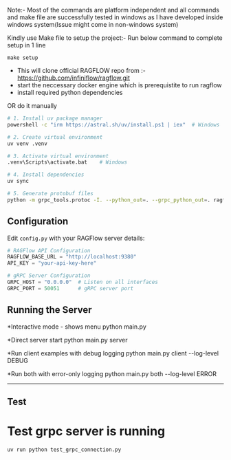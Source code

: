 Note:- 
Most of the commands are platform independent and all commands and make file are successfully tested in windows as I have developed inside windows system(Issue might come in non-windows system)


Kindly use Make file to setup the project:-
Run below command to complete setup in 1 line
```
make setup
```
* This will clone official RAGFLOW repo from :- https://github.com/infiniflow/ragflow.git
* start the neccessary docker engine which is prerequistite to run ragflow 
* install required python dependencies

OR do it manually

```bash
# 1. Install uv package manager
powershell -c "irm https://astral.sh/uv/install.ps1 | iex"  # Windows

# 2. Create virtual environment
uv venv .venv 

# 3. Activate virtual environment
.venv\Scripts\activate.bat    # Windows

# 4. Install dependencies
uv sync

# 5. Generate protobuf files 
python -m grpc_tools.protoc -I. --python_out=. --grpc_python_out=. ragflow_service.proto
```

## Configuration

Edit `config.py` with your RAGFlow server details:

```python
# RAGFlow API Configuration
RAGFLOW_BASE_URL = "http://localhost:9380"
API_KEY = "your-api-key-here"

# gRPC Server Configuration
GRPC_HOST = "0.0.0.0"  # Listen on all interfaces
GRPC_PORT = 50051      # gRPC server port
```

## Running the Server

*Interactive mode - shows menu
python main.py

*Direct server start
python main.py server

*Run client examples with debug logging
python main.py client --log-level DEBUG

*Run both with error-only logging
python main.py both --log-level ERROR


--------------------------------------------
## Test

# Test grpc server is running
    uv run python test_grpc_connection.py

# 


